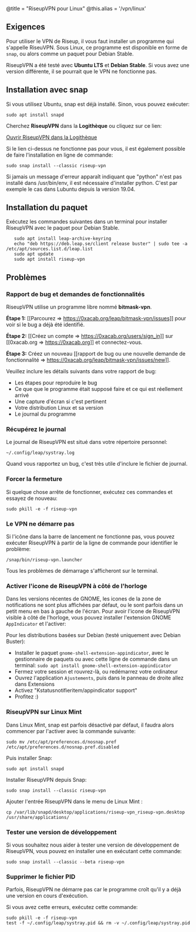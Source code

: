 @title = "RiseupVPN pour Linux"
@this.alias = '/vpn/linux'

## Exigences

Pour utiliser le VPN de Riseup, il vous faut installer un programme qui s'appelle RiseuVPN. Sous Linux, ce programme est disponible en forme de `snap`, ou alors comme un paquet pour Debian Stable.

RiseupVPN a été testé avec **Ubuntu LTS** et **Debian Stable**. Si vous avez une version différente, il se pourrait que le VPN ne fonctionne pas.

## Installation avec snap

Si vous utilisez Ubuntu, snap est déjà installé. Sinon, vous pouvez exécuter:

```
sudo apt install snapd
```

Cherchez **RiseupVPN** dans la **Logithèque** ou cliquez sur ce lien:

<a class="btn btn-default btn-lg" href="snap://riseup-vpn">
  <i class="fa fa-reply-all"></i>
  Ouvrir RiseupVPN dans la Logithèque
</a>

Si le lien ci-dessus ne fonctionne pas pour vous, il est également possible de faire l'installation en ligne de commande:

```
sudo snap install --classic riseup-vpn
```

Si jamais un message d'erreur apparaît indiquant que "python" n'est pas installé dans /usr/bin/env, il est nécessaire d'installer python. C'est par exemple le cas dans Lubuntu depuis la version 19.04.

## Installation du paquet

Exécutez les commandes suivantes dans un terminal pour installer RiseupVPN avec le paquet pour Debian Stable.

       sudo apt install leap-archive-keyring
       echo "deb https://deb.leap.se/client release buster" | sudo tee -a /etc/apt/sources.list.d/leap.list
       sudo apt update
       sudo apt install riseup-vpn

## Problèmes

### Rapport de bug et demandes de fonctionnalités 

RiseupVPN utilise un programme libre nommé <b>bitmask-vpn</b>.

**Étape 1:** [[Parcourez => https://0xacab.org/leap/bitmask-vpn/issues]] pour voir si le bug a déjà été identifié.

**Étape 2:** [[Créez un compte => https://0xacab.org/users/sign_in]] sur [[0xacab.org => https://0xacab.org]] et connectez-vous.

**Étape 3:** Créez un nouveau [[rapport de bug ou une nouvelle demande de fonctionnalité => https://0xacab.org/leap/bitmask-vpn/issues/new]].

Veuillez inclure les détails suivants dans votre rapport de bug:

* Les étapes pour reproduire le bug
* Ce que que le programme était supposé faire et ce qui est réellement arrivé
* Une capture d'écran si c'est pertinent
* Votre distribution Linux et sa version
* Le journal du programme

### Récupérez le journal

Le journal de RiseupVPN est situé dans votre répertoire personnel:

```
~/.config/leap/systray.log
```

Quand vous rapportez un bug, c'est très utile d'inclure le fichier de journal.

### Forcer la fermeture

Si quelque chose arrête de fonctionner, exécutez ces commandes et essayez de nouveau:

```
sudo pkill -e -f riseup-vpn
```

### Le VPN ne démarre pas

Si l'icône dans la barre de lancement ne fonctionne pas, vous pouvez exécuter RiseupVPN à partir de la ligne de commande pour identifier le problème:

```
/snap/bin/riseup-vpn.launcher
```

Tous les problèmes de démarrage s'afficheront sur le terminal.

### Activer l'icone de RiseupVPN à côté de l'horloge

Dans les versions récentes de GNOME, les icones de la zone de notifications ne sont plus affichées par défaut, 
ou le sont parfois dans un petit menu en bas à gauche de l'écran. Pour avoir l'icone de RiseupVPN visible à
côté de l'horloge, vous pouvez installer l'extension GNOME `AppIndicator` et l'activer:

Pour les distributions basées sur Debian (testé uniquement avec Debian Buster):
* Installer le paquet `gnome-shell-extension-appindicator`, avec le gestionnaire de paquets ou avec cette ligne de commande dans un terminal: `sudo apt install gnome-shell-extension-appindicator`
* Fermez votre session et rouvrez-là, ou redémarrez votre ordinateur
* Ouvrez l'application `Ajustements`, puis dans le panneau de droite allez dans Extensions
* Activez "Kstatusnotifieritem/appindicator support"
* Profitez :)

### RiseupVPN sur Linux Mint

Dans Linux Mint, snap est parfois désactivé par défaut, il faudra alors commencer par l'activer avec la commande suivante:

```
sudo mv /etc/apt/preferences.d/nosnap.pref /etc/apt/preferences.d/nosnap.pref.disabled
```

Puis installer Snap:

```
sudo apt install snapd
```

Installer RiseupVPN depuis Snap:

```
sudo snap install --classic riseup-vpn
```

Ajouter l'entrée RiseupVPN dans le menu de Linux Mint :

```
cp /var/lib/snapd/desktop/applications/riseup-vpn_riseup-vpn.desktop /usr/share/applications/
```


### Tester une version de développement

Si vous souhaitez nous aider à tester une version de développement de RiseupVPN, vous pouvez en installer une en exécutant cette commande:

```
sudo snap install --classic --beta riseup-vpn
```

### Supprimer le fichier PID

Parfois, RiseupVPN ne démarre pas car le programme croît qu'il y a déjà une version en cours d'exécution.

Si vous avez cette erreurs, exécutez cette commande:

```
sudo pkill -e -f riseup-vpn
test -f ~/.config/leap/systray.pid && rm -v ~/.config/leap/systray.pid
```
